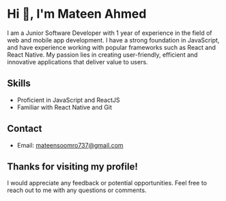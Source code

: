 <h1 text-align='center'>Hi 👋, I'm Mateen Ahmed</h1>

<!--
**MateenAhmed737/MateenAhmed737** is a ✨ _special_ ✨ repository because its `README.md` (this file) appears on your GitHub profile.

Here are some ideas to get you started:

- 🔭 I’m currently working on ...
- 🌱 I’m currently learning React, React Native, Git, GitHub, RESTful APIs, ASP.NET
- 👯 I’m looking to collaborate on ...
- 🤔 I’m looking for help with ...
- 💬 Ask me about ...
- 📫 How to reach me: ...
- 😄 Pronouns: ...
- ⚡ Fun fact: ...
-->
I am a Junior Software Developer with 1 year of experience in the field of web and mobile app development. I have a strong foundation in JavaScript, and have experience working with popular frameworks such as React and React Native. My passion lies in creating user-friendly, efficient and innovative applications that deliver value to users.

<!-- - 🌱 I’m currently learning React, React Native, Git, GitHub, RESTful APIs, ASP.NET -->

## Skills
- Proficient in JavaScript and ReactJS
- Familiar with React Native and Git

## Contact
- Email: mateensoomro737@gmail.com

## Thanks for visiting my profile!
I would appreciate any feedback or potential opportunities. Feel free to reach out to me with any questions or comments.
